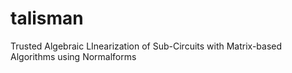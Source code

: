# talisman
Trusted Algebraic LInearization of Sub-Circuits with Matrix-based Algorithms using Normalforms
